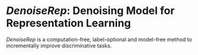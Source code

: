 # _DenoiseRep_: Denoising Model for Representation Learning

_DenoiseRep_ is a computation-free, label-optional and model-free method to incrementally improve discriminative tasks. 
